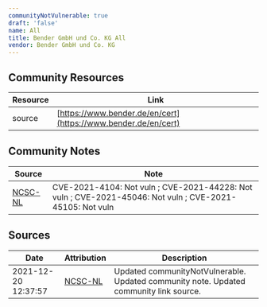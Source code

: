 ```yaml
---
communityNotVulnerable: true
draft: 'false'
name: All
title: Bender GmbH und Co. KG All
vendor: Bender GmbH und Co. KG
---
```



## Community Resources
| Resource | Link |
| --- | --- |
| source | [https://www.bender.de/en/cert](https://www.bender.de/en/cert) |

## Community Notes
| Source | Note |
| --- | --- |
| [NCSC-NL](https://github.com/NCSC-NL/log4shell/blob/main/software/README.md) | CVE-2021-4104: Not vuln ; CVE-2021-44228: Not vuln ; CVE-2021-45046: Not vuln ; CVE-2021-45105: Not vuln </ul> |

## Sources
| Date | Attribution | Description |
| --- | --- | --- |
| 2021-12-20 12:37:57 | [NCSC-NL](https://github.com/NCSC-NL/log4shell/blob/main/software/README.md) | Updated communityNotVulnerable. Updated community note. Updated community link source.  |
